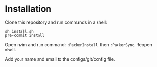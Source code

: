 # Installation

Clone this repository and run commands in a shell:
```
sh install.sh
pre-commit install
```

Open nvim and run command: `:PackerInstall`, then `:PackerSync`. Reopen shell.

Add your name and email to the configs/git/config file.
